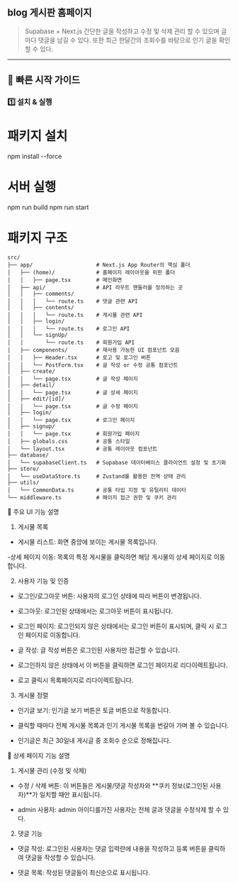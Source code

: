 
## blog 게시판 홈페이지 
> Supabase + Next.js
> 간단한 글을 작성하고 수정 및 삭제 관리 할 수 있으며 글마다 댓글을 남길 수 있다. 또한 최근 한달간의 조회수를 바탕으로 인기 글을 확인 할 수 있다.
---

## 🚀 빠른 시작 가이드

### 1️⃣ 설치 & 실행

# 패키지 설치
npm install --force

#  서버 실행
npm run build
npm run start

# 패키지 구조
```text
src/
├── app/                    # Next.js App Router의 핵심 폴더
│   ├── (home)/             # 홈페이지 레이아웃을 위한 폴더
│   │   ├── page.tsx        # 메인화면
│   ├── api/                # API 라우트 핸들러를 정의하는 곳
│   │   ├── comments/
│   │   │   └── route.ts    # 댓글 관련 API
│   │   ├── contents/
│   │   │   └── route.ts    # 게시물 관련 API
│   │   ├── login/
│   │   │   └── route.ts    # 로그인 API
│   │   └── signUp/
│   │       └── route.ts    # 회원가입 API
│   ├── components/         # 재사용 가능한 UI 컴포넌트 모음
│   │   ├── Header.tsx      # 로고 및 로그인 버튼
│   │   └── PostForm.tsx    # 글 작성 or 수정 공통 컴포넌트
│   ├── create/
│   │   └── page.tsx        # 글 작성 페이지
│   ├── detail/
│   │   └── page.tsx        # 글 상세 페이지
│   ├── edit/[id]/
│   │   └── page.tsx        # 글 수정 페이지
│   ├── login/
│   │   └── page.tsx        # 로그인 페이지
│   ├── signup/
│   │   └── page.tsx        # 회원가입 페이지
│   ├── globals.css         # 공통 스타일
│   └── layout.tsx          # 공통 레이아웃 컴포넌트
├── database/
│   └── supabaseClient.ts   # Supabase 데이터베이스 클라이언트 설정 및 초기화
├── store/
│   └── useDataStore.ts     # Zustand를 활용한 전역 상태 관리
├── utils/
│   └── CommonData.ts       # 공통 타입 지정 및 유틸리티 데이터
└── middleware.ts           # 페이지 접근 권한 및 쿠키 관리
```


📜 주요 UI 기능 설명
1. 게시물 목록
  - 게시물 리스트: 화면 중앙에 보이는 게시물 목록입니다.

   -상세 페이지 이동: 목록의 특정 게시물을 클릭하면 해당 게시물의 상세 페이지로 이동합니다.

2. 사용자 기능 및 인증
  - 로그인/로그아웃 버튼: 사용자의 로그인 상태에 따라 버튼이 변경됩니다.
  
  - 로그아웃: 로그인된 상태에서는 로그아웃 버튼이 표시됩니다.
  
  - 로그인 페이지: 로그인되지 않은 상태에서는 로그인 버튼이 표시되며, 클릭 시 로그인 페이지로 이동합니다.
  
  - 글 작성: 글 작성 버튼은 로그인된 사용자만 접근할 수 있습니다.
  
  - 로그인하지 않은 상태에서 이 버튼을 클릭하면 로그인 페이지로 리다이렉트됩니다.
  
  - 로고 클릭시 목록페이지로 리다이렉트됩니다.

3. 게시물 정렬
  - 인기글 보기: 인기글 보기 버튼은 토글 버튼으로 작동합니다.
  
  - 클릭할 때마다 전체 게시물 목록과 인기 게시물 목록을 번갈아 가며 볼 수 있습니다.
  
  - 인기글은 최근 30일내 게시글 중 조회수 순으로 정해집니다.

📜 상세 페이지 기능 설명
1. 게시물 관리 (수정 및 삭제)
  - 수정 / 삭제 버튼: 이 버튼들은 게시물/댓글 작성자와 **쿠키 정보(로그인된 사용자)**가 일치할 때만 표시됩니다.
  
  - admin 사용자: admin 아이디를가진 사용자는 전체 글과 댓글을 수정삭제 할 수 있다.

2. 댓글 기능
  - 댓글 작성: 로그인된 사용자는 댓글 입력란에 내용을 작성하고 등록 버튼을 클릭하여 댓글을 작성할 수 있습니다.
  
  - 댓글 목록: 작성된 댓글들이 최신순으로 표시됩니다.
